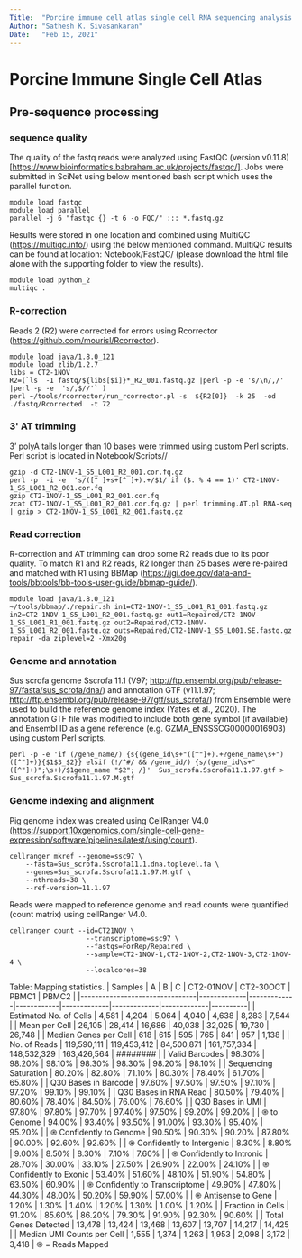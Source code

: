 ```yaml
---
Title:  "Porcine immune cell atlas single cell RNA sequencing analysis pipeline"
Author: "Sathesh K. Sivasankaran"
Date:   "Feb 15, 2021"
---
```


# Porcine Immune Single Cell Atlas

## Pre-sequence processing
### sequence quality
The quality of the fastq reads were analyzed using FastQC (version v0.11.8) [https://www.bioinformatics.babraham.ac.uk/projects/fastqc/]. Jobs were submitted in SciNet using below mentioned bash script which uses the parallel function.

```
module load fastqc
module load parallel
parallel -j 6 "fastqc {} -t 6 -o FQC/" ::: *.fastq.gz
```

Results were stored in one location and combined using MultiQC (https://multiqc.info/) using the below mentioned command. MultiQC results can be found at location: Notebook/FastQC/ (please download the html file alone with the supporting folder to view the results).
```
module load python_2
multiqc .
```

### R-correction
Reads 2 (R2) were corrected for errors using Rcorrector (https://github.com/mourisl/Rcorrector).
```
module load java/1.8.0_121
module load zlib/1.2.7
libs = CT2-1NOV
R2=(`ls  -1 fastq/${libs[$i]}*_R2_001.fastq.gz |perl -p -e 's/\n/,/' |perl -p -e  's/,$//'` )
perl ~/tools/rcorrector/run_rcorrector.pl -s  ${R2[0]}  -k 25  -od ./fastq/Rcorrected  -t 72
```

### 3' AT trimming
3’ polyA tails longer than 10 bases were trimmed using custom Perl scripts. Perl script is located in Notebook/Scripts//
```
gzip -d CT2-1NOV-1_S5_L001_R2_001.cor.fq.gz
perl -p  -i -e  's/([^ ]+s+[^ ]+).+/$1/ if ($. % 4 == 1)' CT2-1NOV-1_S5_L001_R2_001.cor.fq
gzip CT2-1NOV-1_S5_L001_R2_001.cor.fq
zcat CT2-1NOV-1_S5_L001_R2_001.cor.fq.gz | perl trimming.AT.pl RNA-seq | gzip > CT2-1NOV-1_S5_L001_R2_001.fastq.gz
```

### Read correction
R-correction and AT trimming can drop some R2 reads due to its poor quality. To match R1 and R2 reads, R2 longer than 25 bases were re-paired and matched with R1 using BBMap (https://jgi.doe.gov/data-and-tools/bbtools/bb-tools-user-guide/bbmap-guide/).
```
module load java/1.8.0_121
~/tools/bbmap/./repair.sh in1=CT2-1NOV-1_S5_L001_R1_001.fastq.gz in2=CT2-1NOV-1_S5_L001_R2_001.fastq.gz out1=Repaired/CT2-1NOV-1_S5_L001_R1_001.fastq.gz out2=Repaired/CT2-1NOV-1_S5_L001_R2_001.fastq.gz outs=Repaired/CT2-1NOV-1_S5_L001.SE.fastq.gz repair -da ziplevel=2 -Xmx20g
```

### Genome and annotation
Sus scrofa genome Sscrofa 11.1 (V97; http://ftp.ensembl.org/pub/release-97/fasta/sus_scrofa/dna/) and annotation GTF (v11.1.97; http://ftp.ensembl.org/pub/release-97/gtf/sus_scrofa/) from Ensemble were used to build the reference genome index (Yates et al., 2020).
The annotation GTF file was modified to include both gene symbol (if available) and Ensembl ID as a gene reference (e.g. GZMA_ENSSSCG00000016903) using custom Perl scripts.
```
perl -p -e 'if (/gene_name/) {s{(gene_id\s+"([^"]+).+?gene_name\s+")([^"]+)}{$1$3_$2}} elsif (!/^#/ && /gene_id/) {s/(gene_id\s+"([^"]+)";\s+)/$1gene_name "$2"; /}'  Sus_scrofa.Sscrofa11.1.97.gtf > Sus_scrofa.Sscrofa11.1.97.M.gtf

```
### Genome indexing and alignment
Pig genome index was created using CellRanger V4.0 (https://support.10xgenomics.com/single-cell-gene-expression/software/pipelines/latest/using/count).
```
cellranger mkref --genome=ssc97 \
	--fasta=Sus_scrofa.Sscrofa11.1.dna.toplevel.fa \
	--genes=Sus_scrofa.Sscrofa11.1.97.M.gtf \
	--nthreads=38 \
	--ref-version=11.1.97
  ```
Reads were mapped to reference genome and read counts were quantified (count matrix) using cellRanger V4.0.
```
cellranger count --id=CT21NOV \
                   --transcriptome=ssc97 \
                   --fastqs=ForRep/Repaired \
                   --sample=CT2-1NOV-1,CT2-1NOV-2,CT2-1NOV-3,CT2-1NOV-4 \
                   --localcores=38
```

Table: Mapping statistics.
| Samples                        | A           | B           | C          | CT2-01NOV   | CT2-30OCT   | PBMC1       | PBMC2    |
|--------------------------------|-------------|-------------|------------|-------------|-------------|-------------|----------|
| Estimated No. of Cells         | 4,581       | 4,204       | 5,064      | 4,040       | 4,638       | 8,283       | 7,544    |
| Mean per Cell                  | 26,105      | 28,414      | 16,686     | 40,038      | 32,025      | 19,730      | 26,748   |
| Median Genes per Cell          | 618         | 615         | 595        | 765         | 841         | 957         | 1,138    |
| No. of Reads                   | 119,590,111 | 119,453,412 | 84,500,871 | 161,757,334 | 148,532,329 | 163,426,564 | ######## |
| Valid Barcodes                 | 98.30%      | 98.20%      | 98.10%     | 98.30%      | 98.30%      | 98.20%      | 98.10%   |
| Sequencing Saturation          | 80.20%      | 82.80%      | 71.10%     | 80.30%      | 78.40%      | 61.70%      | 65.80%   |
| Q30 Bases in Barcode           | 97.60%      | 97.50%      | 97.50%     | 97.10%      | 97.20%      | 99.10%      | 99.10%   |
| Q30 Bases in RNA Read          | 80.50%      | 79.40%      | 80.60%     | 78.40%      | 84.50%      | 76.00%      | 76.60%   |
| Q30 Bases in UMI               | 97.80%      | 97.80%      | 97.70%     | 97.40%      | 97.50%      | 99.20%      | 99.20%   |
| ֎ to Genome                    | 94.00%      | 93.40%      | 93.50%     | 91.00%      | 93.30%      | 95.40%      | 95.20%   |
| ֎ Confidently to Genome        | 90.50%      | 90.30%      | 90.20%     | 87.80%      | 90.00%      | 92.60%      | 92.60%   |
| ֎ Confidently to Intergenic    | 8.30%       | 8.80%       | 9.00%      | 8.50%       | 8.30%       | 7.10%       | 7.60%    |
| ֎ Confidently to Intronic      | 28.70%      | 30.00%      | 33.10%     | 27.50%      | 26.90%      | 22.00%      | 24.10%   |
| ֎ Confidently to Exonic        | 53.40%      | 51.60%      | 48.10%     | 51.90%      | 54.80%      | 63.50%      | 60.90%   |
| ֎ Confidently to Transcriptome | 49.90%      | 47.80%      | 44.30%     | 48.00%      | 50.20%      | 59.90%      | 57.00%   |
| ֎ Antisense to Gene            | 1.20%       | 1.30%       | 1.40%      | 1.20%       | 1.30%       | 1.00%       | 1.20%    |
| Fraction in Cells              | 91.20%      | 85.60%      | 86.20%     | 79.30%      | 91.90%      | 92.30%      | 90.60%   |
| Total Genes Detected           | 13,478      | 13,424      | 13,468     | 13,607      | 13,707      | 14,217      | 14,425   |
| Median UMI Counts per Cell     | 1,555       | 1,374       | 1,263      | 1,953       | 2,098       | 3,172       | 3,418    |
֎ = Reads Mapped
